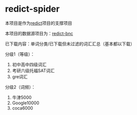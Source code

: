 # redict-spider

本项目是作为[redict](https://github.com/simply-none/redict)项目的支撑项目

本项目的数据源项目为：[redict-bnc](https://github.com/simply-none/redict-bnc)

已下载内容：单词分类/已下载但未过滤的词汇汇总（基本都以下载）

分级1（等级）：
1. 初中高中四级词汇
2. 考研六级托福SAT词汇
3. gre词汇

分级2（词频）：
1. 牛津5000
2. Google10000
3. coca6000